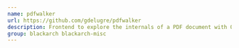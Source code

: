 ```yaml
---
name: pdfwalker
url: https://github.com/gdelugre/pdfwalker
description: Frontend to explore the internals of a PDF document with Origami.
group: blackarch blackarch-misc
---
```

